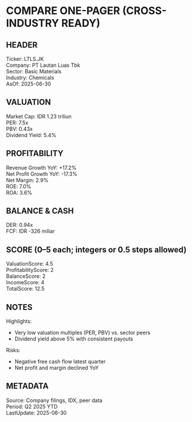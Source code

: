 # COMPARE ONE-PAGER (CROSS-INDUSTRY READY)

## HEADER
Ticker: LTLS.JK  
Company: PT Lautan Luas Tbk  
Sector: Basic Materials  
Industry: Chemicals  
AsOf: 2025-06-30

## VALUATION
Market Cap: IDR 1.23 triliun  
PER: 7.5x  
PBV: 0.43x  
Dividend Yield: 5.4%

## PROFITABILITY
Revenue Growth YoY: +17.2%  
Net Profit Growth YoY: -17.3%  
Net Margin: 2.9%  
ROE: 7.0%  
ROA: 3.6%

## BALANCE & CASH
DER: 0.94x  
FCF: IDR -326 miliar

## SCORE (0–5 each; integers or 0.5 steps allowed)
ValuationScore: 4.5  
ProfitabilityScore: 2  
BalanceScore: 2  
IncomeScore: 4  
TotalScore: 12.5

## NOTES
Highlights:
- Very low valuation multiples (PER, PBV) vs. sector peers
- Dividend yield above 5% with consistent payouts

Risks:
- Negative free cash flow latest quarter
- Net profit and margin declined YoY

## METADATA
Source: Company filings, IDX, peer data  
Period: Q2 2025 YTD  
LastUpdate: 2025-06-30